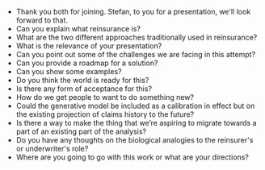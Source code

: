 - Thank you both for joining. Stefan, to you for a presentation, we'll look forward to that.
- Can you explain what reinsurance is?
- What are the two different approaches traditionally used in reinsurance?
- What is the relevance of your presentation?
- Can you point out some of the challenges we are facing in this attempt?
- Can you provide a roadmap for a solution?
- Can you show some examples?
- Do you think the world is ready for this?
- Is there any form of acceptance for this?
- How do we get people to want to do something new?
- Could the generative model be included as a calibration in effect but on the existing projection of claims history to the future?
- Is there a way to make the thing that we’re aspiring to migrate towards a part of an existing part of the analysis?
- Do you have any thoughts on the biological analogies to the reinsurer's or underwriter's role?
- Where are you going to go with this work or what are your directions?
